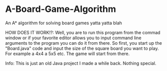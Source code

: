 # A-Board-Game-Algorithm
An A* algorithm for solving board games yatta yatta blah

HOW DOES IT WORK!?: Well, you are to run this program from the commad window or if your favorite editor allows you to input
command line arguments to the program you can do it from there. So first, you start up the "Board.java" code and input the 
size of the square board you want to play. For example a 4x4 a 5x5 etc. The game will start from there.

Info: This is just an old Java project I made a while back. Nothing special.
